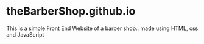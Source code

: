 # theBarberShop.github.io

This is a simple Front End Website of a barber shop..
made using HTML, css and JavaScript
